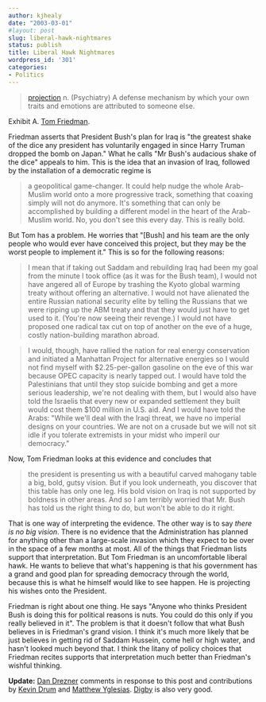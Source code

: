 ```yaml
---
author: kjhealy
date: "2003-03-01"
#layout: post
slug: liberal-hawk-nightmares
status: publish
title: Liberal Hawk Nightmares
wordpress_id: '301'
categories:
- Politics
---
```


> [projection](http://define.ansme.com/words/p/projection.html) n. (Psychiatry) A defense mechanism by which your own traits and emotions are attributed to someone else.

Exhibit A. [Tom Friedman](http://www.nytimes.com/2003/03/02/opinion/02FRIE.html).

Friedman asserts that President Bush's plan for Iraq is "the greatest shake of the dice any president has voluntarily engaged in since Harry Truman dropped the bomb on Japan." What he calls "Mr Bush's audacious shake of the dice" appeals to him. This is the idea that an invasion of Iraq, followed by the installation of a democratic regime is

> a geopolitical game-changer. It could help nudge the whole Arab-Muslim world onto a more progressive track, something that coaxing simply will not do anymore. It's something that can only be accomplished by building a different model in the heart of the Arab-Muslim world. No, you don't see this every day. This is really bold.

But Tom has a problem. He worries that "[Bush] and his team are the only people who would ever have conceived this project, but they may be the worst people to implement it." This is so for the following reasons:

> I mean that if taking out Saddam and rebuilding Iraq had been my goal from the minute I took office (as it was for the Bush team), I would not have angered all of Europe by trashing the Kyoto global warming treaty without offering an alternative. I would not have alienated the entire Russian national security elite by telling the Russians that we were ripping up the ABM treaty and that they would just have to get used to it. (You're now seeing their revenge.) I would not have proposed one radical tax cut on top of another on the eve of a huge, costly nation-building marathon abroad.

> I would, though, have rallied the nation for real energy conservation and initiated a Manhattan Project for alternative energies so I would not find myself with $2.25-per-gallon gasoline on the eve of this war because OPEC capacity is nearly tapped out. I would have told the Palestinians that until they stop suicide bombing and get a more serious leadership, we're not dealing with them, but I would also have told the Israelis that every new or expanded settlement they built would cost them $100 million in U.S. aid. And I would have told the Arabs: "While we'll deal with the Iraqi threat, we have no imperial designs on your countries. We are not on a crusade but we will not sit idle if you tolerate extremists in your midst who imperil our democracy."

Now, Tom Friedman looks at this evidence and concludes that

> the president is presenting us with a beautiful carved mahogany table a big, bold, gutsy vision. But if you look underneath, you discover that this table has only one leg. His bold vision on Iraq is not supported by boldness in other areas. And so I am terribly worried that Mr. Bush has told us the right thing to do, but won't be able to do it right.

That is one way of interpreting the evidence. The other way is to say *there is no big vision*. There is no evidence that the Administration has planned for anything other than a large-scale invasion which they expect to be over in the space of a few months at most. All of the things that Friedman lists support that interpretation. But Tom Friedman is an uncomfortable liberal hawk. He wants to believe that what's happening is that his government has a grand and good plan for spreading democracy through the world, because this is what he himself would like to see happen. He is projecting his wishes onto the President.

Friedman is right about one thing. He says "Anyone who thinks President Bush is doing this for political reasons is nuts. You could do this only if you really believed in it". The problem is that it doesn't follow that what Bush believes in is Friedman's grand vision. I think it's much more likely that be just believes in getting rid of Saddam Hussein, come hell or high water, and hasn't looked much beyond that. I think the litany of policy choices that Friedman recites supports that interpretation much better than Friedman's wishful thinking.

**Update:** [Dan Drezner](http://drezner.blogspot.com/2003_03_02_drezner_archive.html#90012121) comments in response to this post and contributions by [Kevin Drum](http://www.calpundit.blogspot.com/2003_02_23_calpundit_archive.html#89987251) and [Matthew Yglesias](http://www.matthewyglesias.com/archives/002420.html#002420). [Digby](http://digbysblog.blogspot.com/2003_03_02_digbysblog_archive.html#90012131) is also very good.
